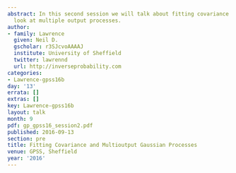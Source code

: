 ```yaml
---
abstract: In this second session we will talk about fitting covariance matrices and
  look at multiple output processes.
author:
- family: Lawrence
  given: Neil D.
  gscholar: r3SJcvoAAAAJ
  institute: University of Sheffield
  twitter: lawrennd
  url: http://inverseprobability.com
categories:
- Lawrence-gpss16b
day: '13'
errata: []
extras: []
key: Lawrence-gpss16b
layout: talk
month: 9
pdf: gp_gpss16_session2.pdf
published: 2016-09-13
section: pre
title: Fitting Covariance and Multioutput Gaussian Processes
venue: GPSS, Sheffield
year: '2016'
---
```

